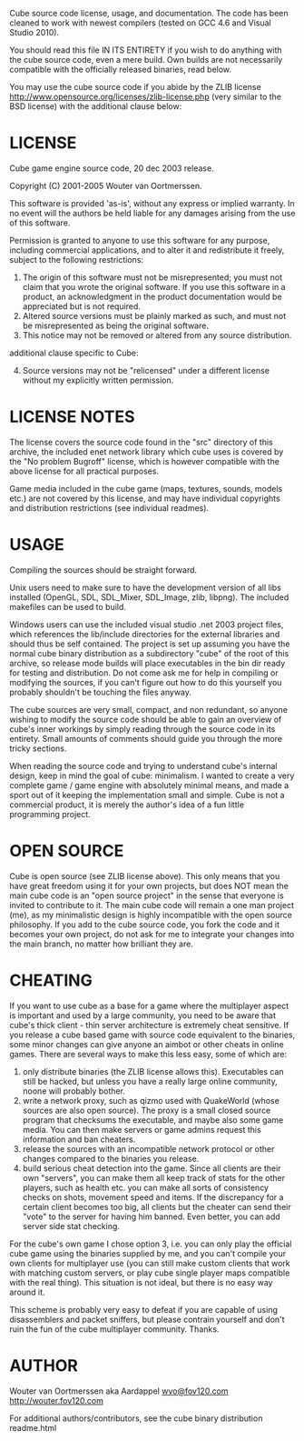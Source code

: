 Cube source code license, usage, and documentation. The code has been cleaned to
work with newest compilers (tested on GCC 4.6 and Visual Studio 2010).

You should read this file IN ITS ENTIRETY if you wish to do anything with
the cube source code, even a mere build. Own builds are not necessarily
compatible with the officially released binaries, read below.

You may use the cube source code if you abide by the ZLIB license
http://www.opensource.org/licenses/zlib-license.php
(very similar to the BSD license) with the additional clause below:

LICENSE
=======

Cube game engine source code, 20 dec 2003 release.

Copyright (C) 2001-2005 Wouter van Oortmerssen.

This software is provided 'as-is', without any express or implied
warranty.  In no event will the authors be held liable for any damages
arising from the use of this software.

Permission is granted to anyone to use this software for any purpose,
including commercial applications, and to alter it and redistribute it
freely, subject to the following restrictions:

1. The origin of this software must not be misrepresented; you must not
   claim that you wrote the original software. If you use this software
   in a product, an acknowledgment in the product documentation would be
   appreciated but is not required.
2. Altered source versions must be plainly marked as such, and must not be
   misrepresented as being the original software.
3. This notice may not be removed or altered from any source distribution.

additional clause specific to Cube:

4. Source versions may not be "relicensed" under a different license
   without my explicitly written permission.


LICENSE NOTES
=============
The license covers the source code found in the "src" directory of this
archive, the included enet network library which cube uses is covered by
the "No problem Bugroff" license, which is however compatible with the
above license for all practical purposes.

Game media included in the cube game (maps, textures, sounds, models etc.)
are not covered by this license, and may have individual copyrights and
distribution restrictions (see individual readmes).


USAGE
=====
Compiling the sources should be straight forward.

Unix users need to make sure to have the development version of all libs
installed (OpenGL, SDL, SDL_Mixer, SDL_Image, zlib, libpng). The included
makefiles can be used to build.

Windows users can use the included visual studio .net 2003 project files, which
references the lib/include directories for the external libraries and should
thus be self contained. The project is set up assuming you have the normal
cube binary distribution as a subdirectory "cube" of the root of this archive,
so release mode builds will place executables in the bin dir ready for testing
and distribution. Do not come ask me for help in compiling or modifying the
sources, if you can't figure out how to do this yourself you probably shouldn't
be touching the files anyway.

The cube sources are very small, compact, and non redundant, so anyone
wishing to modify the source code should be able to gain an overview of
cube's inner workings by simply reading through the source code in its
entirety. Small amounts of comments should guide you through the more
tricky sections.

When reading the source code and trying to understand cube's internal design,
keep in mind the goal of cube: minimalism. I wanted to create a very complete
game / game engine with absolutely minimal means, and made a sport out of it
keeping the implementation small and simple. Cube is not a commercial product,
it is merely the author's idea of a fun little programming project.


OPEN SOURCE
===========
Cube is open source (see ZLIB license above). This only means that you have
great freedom using it for your own projects, but does NOT mean the main cube
code is an "open source project" in the sense that everyone is invited to
contribute to it. The main cube code will remain a one man project (me), as my
minimalistic design is highly incompatible with the open source philosophy. If you
add to the cube source code, you fork the code and it becomes your own project,
do not ask for me to integrate your changes into the main branch, no matter
how brilliant they are.


CHEATING
========
If you want to use cube as a base for a game where the multiplayer aspect is
important and used by a large community, you need to be aware that cube's
thick client - thin server architecture is extremely cheat sensitive. If you
release a cube based game with source code equivalent to the binaries, some
minor changes can give anyone an aimbot or other cheats in online games.
There are several ways to make this less easy, some of which are:

1. only distribute binaries (the ZLIB license allows this). Executables can still
   be hacked, but unless you have a really large online community, noone will
   probably bother.
2. write a network proxy, such as qizmo used with QuakeWorld (whose sources are
   also open source). The proxy is a small closed source program that checksums
   the executable, and maybe also some game media. You can then make servers
   or game admins request this information and ban cheaters.
3. release the sources with an incompatible network protocol or other changes
   compared to the binaries you release.
4. build serious cheat detection into the game. Since all clients are their own
   "servers", you can make them all keep track of stats for the other players,
   such as health etc. you can make all sorts of consistency checks on shots,
   movement speed and items. If the discrepancy for a certain client becomes
   too big, all clients but the cheater can send their "vote" to the server
   for having him banned. Even better, you can add server side stat checking.

For the cube's own game I chose option 3, i.e. you can only play the official
cube game using the binaries supplied by me, and you can't compile your own clients
for multiplayer use (you can still make custom clients that work with matching
custom servers, or play cube single player maps compatible with the real thing).
This situation is not ideal, but there is no easy way around it.

This scheme is probably very easy to defeat if you are capable of using disassemblers
and packet sniffers, but please contrain yourself and don't ruin the fun of the
cube multiplayer community. Thanks.


AUTHOR
======
Wouter van Oortmerssen aka Aardappel
wvo@fov120.com
http://wouter.fov120.com

For additional authors/contributors, see the cube binary distribution readme.html
